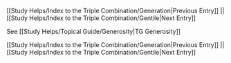 [[Study Helps/Index to the Triple Combination/Generation|Previous Entry]]  ||  [[Study Helps/Index to the Triple Combination/Gentile|Next Entry]]

 See [[Study Helps/Topical Guide/Generosity|TG Generosity]]

[[Study Helps/Index to the Triple Combination/Generation|Previous Entry]]  ||  [[Study Helps/Index to the Triple Combination/Gentile|Next Entry]]